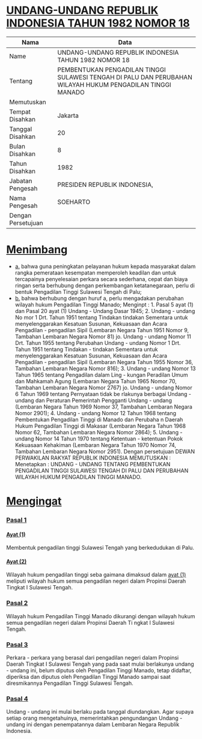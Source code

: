 # [UNDANG-UNDANG REPUBLIK INDONESIA TAHUN 1982 NOMOR 18](http://example.org/legal/peraturan/uu/1982/18)

| Nama | Data |
| ------ | ----- |
|Name|UNDANG-UNDANG REPUBLIK INDONESIA TAHUN 1982 NOMOR 18|
|Tentang| PEMBENTUKAN PENGADILAN TINGGI SULAWESI TENGAH DI PALU DAN PERUBAHAN WILAYAH HUKUM PENGADILAN TINGGI MANADO|
|Memutuskan||
|Tempat Disahkan|Jakarta|
|Tanggal Disahkan|20|
|Bulan Disahkan|8|
|Tahun Disahkan|1982|
|Jabatan Pengesah|PRESIDEN REPUBLIK INDONESIA,|
|Nama Pengesah|SOEHARTO|
|Dengan Persetujuan||
# [Menimbang](http://example.org/legal/peraturan/uu/1982/18/menimbang)

* [a.](http://example.org/legal/peraturan/uu/1982/18/menimbang/huruf/a) bahwa guna peningkatan pelayanan hukum kepada masyarakat dalam rangka pemerataan kesempatan memperoleh keadilan dan untuk tercapainya penyelesaian perkara secara sederhana, cepat dan biaya ringan serta berhubung dengan perkembangan ketatanegaraan, perlu di bentuk Pengadilan Tinggi Sulawesi Tengah di Palu;
* [b.](http://example.org/legal/peraturan/uu/1982/18/menimbang/huruf/b) bahwa berhubung dengan huruf a, perlu mengadakan perubahan wilayah hukum Pengadilan Tinggi Manado; Menginpt : 1. Pasal 5 ayat (1) dan Pasal 20 ayat (1) Undang - Undang Dasar 1945; 2. Undang - undang No mor 1 Drt. Tahun 1951 tentang Tindakan tindakan Sementara untuk menyelenggarakan Kesatuan Susunan, Kekuasaan dan Acara Pengadilan - pengadilan Sipil (Lembaran Negara Tahun 1951 Nomor 9, Tambahan Lembaran Negara Nomor 81) jo. Undang - undang Nomor 11 Drt. Tahun 1955 tentang Perubahan Undang - undang Nomor 1 Drt. Tahun 1951 tentang Tindakan - tindakan Sementara untuk menyelenggarakan Kesatuan Susunan, Kekuasaan dan Acara Pengadilan - pengadilan Sipil (Lembaran Negara Tahun 1955 Nomor 36, Tambahan Lembaran Negara Nomor 816); 3. Undang - undang Nomor 13 Tahun 1965 tentang Pengadilan dalam Ling - kungan Peradilan Umum dan Mahkamah Agung (Lembaran Negara Tahun 1965 Nomor 70, Tambahan Lembaran Negara Nomor 2767) jo. Undang - undang Nomor 6 Tahun 1969 tentang Pernyataan tidak be rlakunya berbagai Undang - undang dan Peraturan Pemerintah Pengganti Undang - undang (Lembaran Negara Tahun 1969 Nomor 37, Tambahan Lembaran Negara Nomor 2901); 4. Undang - undang Nomor 12 Tahun 1968 tentang Pembentukan Pengadilan Tinggi di Manado dan Perubaha n Daerah Hukum Pengadilan Tinggi di Makasar (Lembaran Negara Tahun 1968 Nomor 62, Tambahan Lembaran Negara Nomor 2864); 5. Undang - undang Nomor 14 Tahun 1970 tentang Ketentuan - ketentuan Pokok Kekuasaan Kehakiman (Lembaran Negara Tahun 1970 Nomor 74, Tambahan Lembaran Negara Nomor 2951). Dengan persetujuan DEWAN PERWAKILAN RAKYAT REPUBLIK INDONESIA MEMUTUSKAN : Menetapkan : UNDANG - UNDANG TENTANG PEMBENTUKAN PENGADILAN TINGGI SULAWESI TENGAH DI PALU DAN PERUBAHAN WILAYAH HUKUM PENGADILAN TINGGI MANADO.
# [Mengingat](http://example.org/legal/peraturan/uu/1982/18/mengingat)


### [Pasal 1](http://example.org/legal/peraturan/uu/1982/18/pasal/0001)

#### [Ayat (1)](http://example.org/legal/peraturan/uu/1982/18/pasal/0001/versi/19820820/ayat/0001)
Membentuk pengadilan tinggi Sulawesi Tengah yang berkedudukan di Palu.

#### [Ayat (2)](http://example.org/legal/peraturan/uu/1982/18/pasal/0001/versi/19820820/ayat/0002)
Wilayah hukum pengadilan tinggi seba gaimana dimaksud dalam [ayat (1)](http://example.org/legal/peraturan/uu/1982/18/pasal/0001/versi/19820820/ayat/0001) meliputi wilayah hukum semua pengadilan negeri dalam Propinsi Daerah Tingkat I Sulawesi Tengah.


### [Pasal 2](http://example.org/legal/peraturan/uu/1982/18/pasal/0002)
Wilayah hukum Pengadilan Tinggi Manado dikurangi dengan wilayah hukum semua pengadilan negeri dalam Propinsi Daerah Ti ngkat I Sulawesi Tengah.


### [Pasal 3](http://example.org/legal/peraturan/uu/1982/18/pasal/0003)
Perkara - perkara yang berasal dari pengadilan negeri dalam Propinsi Daerah Tingkat I Sulawesi Tengah yang pada saat mulai berlakunya undang - undang ini, belum diputus oleh Pengadilan Tinggi Manado, tetap didaftar, diperiksa dan diputus oleh Pengadilan Tinggi Manado sampai saat diresmikannya Pengadilan Tinggi Sulawesi Tengah.


### [Pasal 4](http://example.org/legal/peraturan/uu/1982/18/pasal/0004)
Undang - undang ini mulai berlaku pada tanggal diundangkan. Agar supaya setiap orang mengetahuinya, memerintahkan pengundangan Undang - undang ini dengan penempatannya dalam Lembaran Negara Republik Indonesia.
